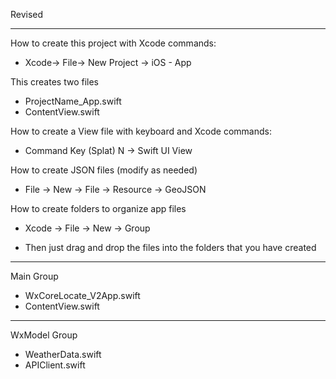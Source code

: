 Revised

- - - - 
How to create this project with Xcode commands:

* Xcode-> File-> New Project -> iOS - App

This creates two files

* ProjectName_App.swift
* ContentView.swift

How to create a View file with keyboard and Xcode commands:

* Command Key (Splat) N -> Swift UI View

How to create JSON files (modify as needed)

* File -> New -> File -> Resource -> GeoJSON

How to create folders to organize app files

* Xcode -> File -> New -> Group

* Then just drag and drop the files into the folders that you have created

- - - -

Main Group

* WxCoreLocate_V2App.swift
* ContentView.swift

- - - -

WxModel Group

* WeatherData.swift
* APIClient.swift

